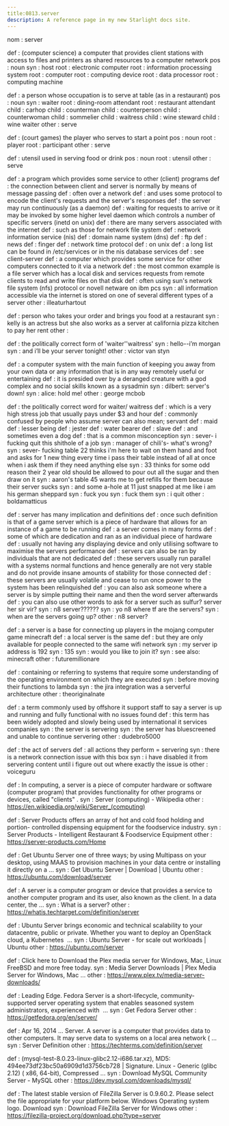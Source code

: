 ```yaml
---
title:0813.server
description: A reference page in my new Starlight docs site.
---
```

nom : server
 
def : (computer science) a computer that provides client stations with access to files and printers as shared resources to a computer network
pos : noun
syn : host
root : electronic computer
root : information processing system
root : computer
root : computing device
root : data processor
root : computing machine
 
def : a person whose occupation is to serve at table (as in a restaurant)
pos : noun
syn : waiter
root : dining-room attendant
root : restaurant attendant
child : carhop
child : counterman
child : counterperson
child : counterwoman
child : sommelier
child : waitress
child : wine steward
child : wine waiter
other : serve
 
def : (court games) the player who serves to start a point
pos : noun
root : player
root : participant
other : serve
 
def : utensil used in serving food or drink
pos : noun
root : utensil
other : serve
 
def : a program which provides some service to other (client) programs
def : the connection between client and server is normally by means of message passing
def : often over a network
def : and uses some protocol to encode the client's requests and the server's responses
def : the server may run continuously (as a daemon)
def : waiting for requests to arrive or it may be invoked by some higher level daemon which controls a number of specific servers (inetd on unix)
def : there are many servers associated with the internet
def : such as those for network file system
def : network information service (nis)
def : domain name system (dns)
def : ftp
def : news
def : finger
def : network time protocol
def : on unix
def : a long list can be found in /etc/services or in the nis database services
def : see client-server
def : a computer which provides some service for other computers connected to it via a network
def : the most common example is a file server which has a local disk and services requests from remote clients to read and write files on that disk
def : often using sun's network file system (nfs) protocol or novell netware on ibm pcs
syn : all information accessible via the internet is stored on one of several different types of a server
other : illeaturhartout
 
def : person who takes your order and brings you food at a restaurant
syn : kelly is an actress but she also works as a server at california pizza kitchen to pay her rent
other : 
 
def : the politically correct form of 'waiter'\'waitress'
syn : hello--i’m morgan
syn : and i’ll be your server tonight!
other : victor van styn
 
def : a computer system with the main function of keeping you away from your own data or any information that is in any way remotely useful or entertaining
def : it is presided over by a deranged creature with a god complex and no social skills known as a sysadmin
syn : dilbert: server's down!
syn : alice: hold me!
other : george mcbob
 
def : the politically correct word for waiter/ waitress
def : which is a very high stress job that usually pays under $3 and hour
def : commonly confused by people who assume server can also mean; servant
def : maid
def : lesser being
def : jester
def : water bearer
def : slave
def : and sometimes even a dog
def : that is a common misconception
syn : sever- i fucking quit this shithole of a job
syn : manager of chili's- what's wrong?
syn : sever- fucking table 22 thinks i'm here to wait on them hand and foot and asks for 1 new thing every time i pass their table instead of all at once when i ask them if they need anything else
syn : 33 thinks for some odd reason their 2 year old should be allowed to pour out all the sugar and then draw on it
syn : aaron's table 45 wants me to get refills for them because their server sucks
syn : and some a-hole at 11 just snapped at me like i am his german sheppard
syn : fuck you
syn : fuck them
syn : i quit
other : boldamatticus
 
def : server has many implication and definitions
def : once such definition is that of a game server which is a piece of hardware that allows for an instance of a game to be running
def : a server comes in many forms
def : some of which are dedication and ran as an individual piece of hardware
def : usually not having any displaying device and only utilising software to maximise the servers performance
def : servers can also be ran by individuals that are not dedicated
def : these servers usually run parallel with a systems normal functions and hence generally are not very stable and do not provide insane amounts of stability for those connected
def : these servers are usually volatile and cease to run once power to the system has been relinquished
def : you can also ask someone where a server is by simple putting their name and then the word server afterwards
def : you can also use other words to ask for a server such as sulfur? server her sir vir?
syn : n8 server??????
syn : yo n8 where tf are the servers?
syn : when are the servers going up?
other : n8 server?
 
def : a server is a base for connecting up players in the mojang computer game minecraft
def : a local server is the same
def : but they are only available for people connected to the same wifi network
syn : my server ip address is 192
syn : 135
syn : would you like to join it?
syn : see also: minecraft
other : futuremillionare
 
def : containing or referring to systems that require some understanding of the operating environment on which they are executed
syn : before moving their functions to lambda
syn : the jira integration was a serverful architecture
other : theoriginalnate
 
def : a term commonly used by offshore it support staff to say a server is up and running and fully functional with no issues found
def : this term has been widely adopted and slowly being used by international it services companies
syn : the server is servering
syn : the server has bluescreened and unable to continue servering
other : dudebro5000
 
def : the act of servers
def : all actions they perform = servering
syn : there is a network connection issue with this box
syn : i have disabled it from servering content until i figure out out where exactly the issue is
other : voiceguru
 
def : In computing, a server is a piece of computer hardware or software (computer 
program) that provides functionality for other programs or devices, called "clients"
.
syn : Server (computing) - Wikipedia
other : https://en.wikipedia.org/wiki/Server_(computing)
 
def : Server Products offers an array of hot and cold food holding and portion-
controlled dispensing equipment for the foodservice industry.
syn : Server Products - Intelligent Restaurant & Foodservice Equipment
other : https://server-products.com/Home
 
def : Get Ubuntu Server one of three ways; by using Multipass on your desktop, using 
MAAS to provision machines in your data centre or installing it directly on a ...
syn : Get Ubuntu Server | Download | Ubuntu
other : https://ubuntu.com/download/server
 
def : A server is a computer program or device that provides a service to another 
computer program and its user, also known as the client. In a data center, the ...
syn : What is a server?
other : https://whatis.techtarget.com/definition/server
 
def : Ubuntu Server brings economic and technical scalability to your datacentre, 
public or private. Whether you want to deploy an OpenStack cloud, a Kubernetes
 ...
syn : Ubuntu Server - for scale out workloads | Ubuntu
other : https://ubuntu.com/server
 
def : Click here to Download the Plex media server for Windows, Mac, Linux FreeBSD 
and more free today.
syn : Media Server Downloads | Plex Media Server for Windows, Mac ...
other : https://www.plex.tv/media-server-downloads/
 
def : Leading Edge. Fedora Server is a short-lifecycle, community-supported server 
operating system that enables seasoned system administrators, experienced with
 ...
syn : Get Fedora Server
other : https://getfedora.org/en/server/
 
def : Apr 16, 2014 ... Server. A server is a computer that provides data to other computers. It may serve 
data to systems on a local area network ( ...
syn : Server Definition
other : https://techterms.com/definition/server
 
def : (mysql-test-8.0.23-linux-glibc2.12-i686.tar.xz), MD5: 
494ee73df23bc50a6909d1d3756cb728 | Signature. Linux - Generic (glibc 2.12) (
x86, 64-bit), Compressed ...
syn : Download MySQL Community Server - MySQL
other : https://dev.mysql.com/downloads/mysql/
 
def : The latest stable version of FileZilla Server is 0.9.60.2. Please select the file 
appropriate for your platform below. Windows Operating system logo. Download
syn : Download FileZilla Server for Windows
other : https://filezilla-project.org/download.php?type=server
 